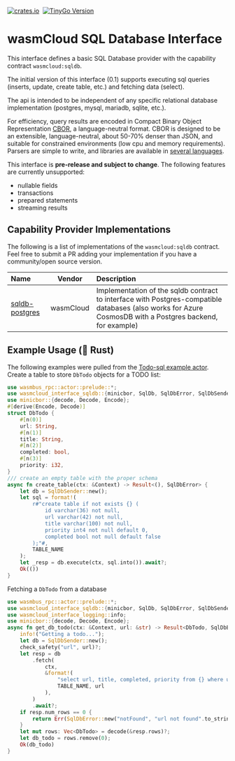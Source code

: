 [![crates.io](https://img.shields.io/crates/v/wasmcloud-interface-sqldb.svg)](https://crates.io/crates/wasmcloud-interface-sqldb)&nbsp;
[![TinyGo Version](https://img.shields.io/github/go-mod/go-version/wasmcloud/interfaces?label=TinyGo&filename=sqldb%2Ftinygo%2Fgo.mod)](https://pkg.go.dev/github.com/wasmcloud/interfaces/sqldb/tinygo)
# wasmCloud SQL Database Interface
This interface defines a basic SQL Database 
provider with the capability contract `wasmcloud:sqldb`.

The initial version of this interface (0.1) supports
executing sql queries (inserts, update, create table, etc.)
and fetching data (select).

The api is intended to be independent of any specific relational database implementation
(postgres, mysql, mariadb, sqlite, etc.).

For efficiency, query results are encoded in Compact Binary Object
Representation [CBOR](https://cbor.io), a language-neutral format.
CBOR is designed to be an extensible,  language-neutral,
about 50-70% denser than JSON, and suitable for constrained
environments (low cpu and memory requirements). Parsers are simple to
write, and libraries are available in [several languages](https://cbor.io/impls.html).

This interface is **pre-release and subject to change**.
The following features are currently unsupported:
- nullable fields
- transactions
- prepared statements
- streaming results

## Capability Provider Implementations
The following is a list of implementations of the `wasmcloud:sqldb` contract. Feel free to submit a PR adding your implementation if you have a community/open source version.

| Name | Vendor | Description |
| :--- | :---: | :--- |
| [sqldb-postgres](https://github.com/wasmCloud/capability-providers/tree/main/sqldb-postgres) | wasmCloud | Implementation of the sqldb contract to interface with Postgres-compatible databases (also works for Azure CosmosDB with a Postgres backend, for example)

## Example Usage (🦀 Rust)
The following examples were pulled from the [Todo-sql example actor](https://github.com/wasmCloud/examples/tree/main/actor/todo-sql).
Create a table to store `DbTodo` objects for a TODO list:
```rust
use wasmbus_rpc::actor::prelude::*;
use wasmcloud_interface_sqldb::{minicbor, SqlDb, SqlDbError, SqlDbSender};
use minicbor::{decode, Decode, Encode};
#[derive(Encode, Decode)]
struct DbTodo {
    #[n(0)]
    url: String,
    #[n(1)]
    title: String,
    #[n(2)]
    completed: bool,
    #[n(3)]
    priority: i32,
}
/// create an empty table with the proper schema
async fn create_table(ctx: &Context) -> Result<(), SqlDbError> {
    let db = SqlDbSender::new();
    let sql = format!(
        r#"create table if not exists {} (
            id varchar(36) not null,
            url varchar(42) not null,
            title varchar(100) not null,
            priority int4 not null default 0,
            completed bool not null default false
        );"#,
        TABLE_NAME
    );
    let _resp = db.execute(ctx, sql.into()).await?;
    Ok(())
}
```

Fetching a `DbTodo` from a database
```rust
use wasmbus_rpc::actor::prelude::*;
use wasmcloud_interface_sqldb::{minicbor, SqlDb, SqlDbError, SqlDbSender};
use wasmcloud_interface_logging::info;
use minicbor::{decode, Decode, Encode};
async fn get_db_todo(ctx: &Context, url: &str) -> Result<DbTodo, SqlDbError> {
    info!("Getting a todo...");
    let db = SqlDbSender::new();
    check_safety("url", url)?;
    let resp = db
        .fetch(
            ctx,
            &format!(
                "select url, title, completed, priority from {} where url='{}'",
                TABLE_NAME, url
            ),
        )
        .await?;
    if resp.num_rows == 0 {
        return Err(SqlDbError::new("notFound", "url not found".to_string()));
    }
    let mut rows: Vec<DbTodo> = decode(&resp.rows)?;
    let db_todo = rows.remove(0);
    Ok(db_todo)
}
```
